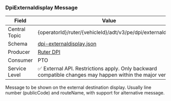 ### DpiExternaldisplay Message
| Field         | Value                                                                                                     |
|---------------|-----------------------------------------------------------------------------------------------------------|
| Central Topic | {operatorId}/ruter/{vehicleId}/adt/v3/pe/dpi/externaldisplay                                              |
| Schema        | [ dpi-externaldisplay.json ](json-schemas/pe/dpi/externaldisplay/dpi-externaldisplay.json)                |
| Producer      | [Ruter DPI](https://github.com/orgs/RuterNo/teams/dpi-team)                                               |
| Consumer      | PTO                                                                                                       |
| Service Level | ✅ External API. Restrictions apply. Only backward compatible changes may happen within the major version. |

Message to be shown on the external destination display. Usually line number (publicCode) and routeName, with support for alternative message.

